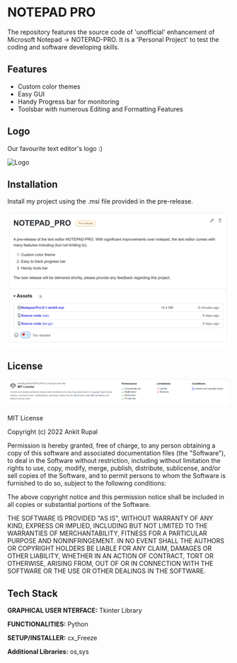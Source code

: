 
# NOTEPAD PRO

The repository features the source code of 'unofficial' 
enhancement of Microsoft Notepad -> NOTEPAD-PRO. It is a 'Personal Project'
to test the coding and software developing skills.
## Features

- Custom color themes
- Easy GUI
- Handy Progress bar for monitoring
- Toolsbar with numerous Editing and Formatting Features

## Logo

Our favourite text editor's logo :)

![Logo](https://github.com/AnkitRupal/ConfigPhotos/raw/master/notepad_pro.ico)
## Installation

Install my project using the .msi file provided in the pre-release.


![App Screenshot](https://github.com/AnkitRupal/ConfigPhotos/raw/master/NotepadProPreRelease.png)

## License

![Permissions](https://github.com/AnkitRupal/ConfigPhotos/raw/master/MITLicence.png)

MIT License

Copyright (c) 2022 Ankit Rupal

Permission is hereby granted, free of charge, to any person obtaining a copy
of this software and associated documentation files (the "Software"), to deal
in the Software without restriction, including without limitation the rights
to use, copy, modify, merge, publish, distribute, sublicense, and/or sell
copies of the Software, and to permit persons to whom the Software is
furnished to do so, subject to the following conditions:

The above copyright notice and this permission notice shall be included in all
copies or substantial portions of the Software.

THE SOFTWARE IS PROVIDED "AS IS", WITHOUT WARRANTY OF ANY KIND, EXPRESS OR
IMPLIED, INCLUDING BUT NOT LIMITED TO THE WARRANTIES OF MERCHANTABILITY,
FITNESS FOR A PARTICULAR PURPOSE AND NONINFRINGEMENT. IN NO EVENT SHALL THE
AUTHORS OR COPYRIGHT HOLDERS BE LIABLE FOR ANY CLAIM, DAMAGES OR OTHER
LIABILITY, WHETHER IN AN ACTION OF CONTRACT, TORT OR OTHERWISE, ARISING FROM,
OUT OF OR IN CONNECTION WITH THE SOFTWARE OR THE USE OR OTHER DEALINGS IN THE
SOFTWARE.
## Tech Stack

**GRAPHICAL USER NTERFACE:** Tkinter Library

**FUNCTIONALITIES:** Python

**SETUP/INSTALLER:** cx_Freeze

**Additional Libraries:** os,sys
